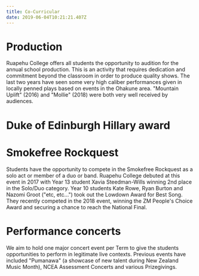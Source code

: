 ```yaml
---
title: Co-Curricular
date: 2019-06-04T10:21:21.407Z
---
```

# Production

Ruapehu College offers all students the opportunity to audition for the annual school production. This is an activity that requires dedication and commitment beyond the classroom in order to produce quality shows. The last two years have seen some very high caliber performances given in locally penned plays based on events in the Ohakune area. "Mountain Uplift" (2016) and "Mollie" (2018) were both very well received by audiences.



# Duke of Edinburgh Hillary award

# Smokefree Rockquest

Students have the opportunity to compete in the Smokefree Rockquest as a solo act or member of a duo or band. Ruapehu College debuted at this event in 2017 with Year 13 student Xavia Steedman-Wills winning 2nd place in the Solo/Duo category. Year 10 students Kate Rowe, Ryan Burton and Nazomi Groot ("etc, etc...") took out the Lowdown Award for Best Song. They recently competed in the 2018 event, winning the ZM People's Choice Award and securing a chance to reach the National Final.



# Performance concerts

We aim to hold one major concert event per Term to give the students opportunities to perform in legitimate live contexts. Previous events have included "Pumanawa" (a showcase of new talent during New Zealand Music Month), NCEA Assessment Concerts and various Prizegivings.

